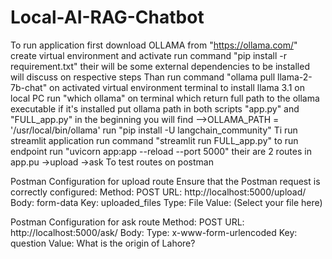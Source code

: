 # Local-AI-RAG-Chatbot
To run application first download OLLAMA from "https://ollama.com/"
create virtual environment and activate
run command "pip install -r requirement.txt"
their will be some external dependencies to be installed will discuss on respective steps
Than run command "ollama pull llama-2-7b-chat" on activated virtual environment terminal to install llama 3.1 on local PC
run "which ollama" on terminal which return full path to the ollama executable if it's installed
put ollama path in both scripts "app.py" and "FULL_app.py" in the beginning you will find -->OLLAMA_PATH = '/usr/local/bin/ollama'
run "pip install -U langchain_community"
Ti run streamlit application run command "streamlit run FULL_app.py"
to run endpoint run "uvicorn app:app --reload --port 5000"
their are 2 routes in app.pu 
->upload
->ask
To test routes on postman

Postman Configuration for upload route
Ensure that the Postman request is correctly configured:
Method: POST
URL: http://localhost:5000/upload/
Body: form-data
Key: uploaded_files
Type: File
Value: (Select your file here)

Postman Configuration for ask route
Method: POST
URL: http://localhost:5000/ask/
Body:
Type: x-www-form-urlencoded
Key: question
Value: What is the origin of Lahore?
